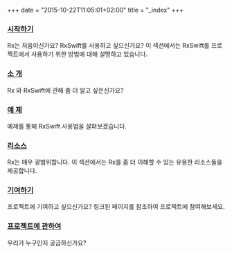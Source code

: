 +++
date = "2015-10-22T11:05:01+02:00"
title = "_index"
+++

<div class="row">
    <div class="col-lg-4 col-sm-4 col-xs-12">
      <h3><a href="/getting-started">시작하기</a></h3>
      <p>Rx는 처음이신가요? RxSwift를 사용하고 싶으신가요? 이 섹션에서는 RxSwift를 프로젝트에서 사용하기 위한 방법에 대해 설명하고 있습니다.</p>
    </div>
    <div class="col-lg-4 col-sm-4 col-xs-12">
      <h3><a href="/intro">소 개</a></h3>
      <p>Rx 와 RxSwift에 관해 좀 더 알고 싶은신가요?</p>
    </div>
    <div class="col-lg-4 col-sm-4 col-xs-12">
      <h3><a href="/examples">예 제</a></h3>
      <p>예제를 통해 RxSwift 사용법을 살펴보겠습니다.</p>
    </div>
</div>

<div class="row">
    <div class="col-lg-4 col-sm-4 col-xs-12">
      <h3><a href="#">리소스</a></h3>
      <p>Rx는 매우 광범위합니다. 이 섹션에서는 Rx를 좀 더 이해할 수 있는 유용한 리소스들을 제공합니다.</p>
    </div>
    <div class="col-lg-4 col-sm-4 col-xs-12">
      <h3><a href="https://github.com/ReactiveX/RxSwift/blob/master/CONTRIBUTING.md">기여하기</a></h3>
      <p>프로젝트에 기여하고 싶으신가요? 링크된 페이지를 참조하여 프로젝트에 참여해보세요.</p>
    </div>
    <div class="col-lg-4 col-sm-4 col-xs-12">
      <h3><a href="/about">프로젝트에 관하여</a></h3>
      <p>우리가 누구인지 궁금하신가요?</p>
    </div>
</div>
